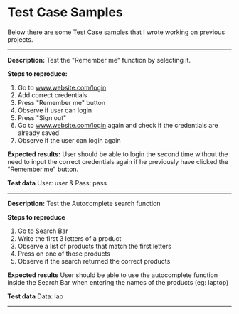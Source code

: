 # Test Case Samples

Below there are some Test Case samples that I wrote working on previous projects.

------------------

**Description:**
Test the "Remember me" function by selecting it.

**Steps to reproduce:**
1. Go to www.website.com/login
2. Add correct credentials
3. Press "Remember me" button
4. Observe if user can login
5. Press "Sign out"
6. Go to www.website.com/login again and check if the credentials are already saved
7. Observe if the user can login again

**Expected results:**
User should be able to login the second time without the need to input the correct credentials again if he previously have clicked the "Remember me" button. 

**Test data**
User: user & Pass: pass

------------------

**Description:**
Test the Autocomplete search function

**Steps to reproduce**
1. Go to Search Bar
2. Write the first 3 letters of a product
3. Observe a list of products that match the first letters
4. Press on one of those products
5. Observe if the search returned the correct products

**Expected results**
User should be able to use the autocomplete function inside the Search Bar when entering the names of the products (eg: laptop)

**Test data**
Data: lap

------------------
